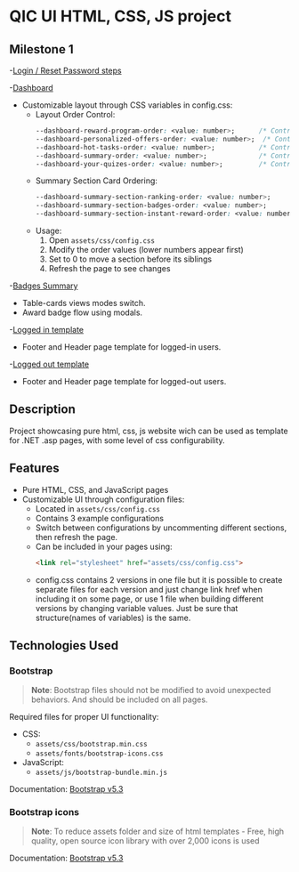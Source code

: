# QIC UI HTML, CSS, JS project

## Milestone 1
-[Login / Reset Password steps](/login/login.html)

-[Dashboard](/dashboard.html)
  - Customizable layout through CSS variables in config.css:
    - Layout Order Control:
      ```css
      --dashboard-reward-program-order: <value: number>;      /* Controls order of reward program section */
      --dashboard-personalized-offers-order: <value: number>;  /* Controls order of personalized offers section */
      --dashboard-hot-tasks-order: <value: number>;           /* Controls order of hot tasks section */
      --dashboard-summary-order: <value: number>;             /* Controls order of summary section */
      --dashboard-your-quizes-order: <value: number>;         /* Controls order of quizzes section */
      ```
    - Summary Section Card Ordering:
      ```css
      --dashboard-summary-section-ranking-order: <value: number>;      /* Controls ranking card position relative to progress */
      --dashboard-summary-section-badges-order: <value: number>;       /* Controls badges card position relative to rest of section*/
      --dashboard-summary-section-instant-reward-order: <value: number>; /* Controls instant reward card position relative to progres/ranking block */
      ```
    - Usage:
      1. Open `assets/css/config.css`
      2. Modify the order values (lower numbers appear first)
      3. Set to 0 to move a section before its siblings
      4. Refresh the page to see changes

-[Badges Summary](/badges-summary.html)
  - Table-cards views modes switch.
  - Award badge flow using modals.

-[Logged in template](/templates/logged-in-page-template.html)
  - Footer and Header page template for logged-in users.

-[Logged out template](/templates/logged-out-page-template.html)
  - Footer and Header page template for logged-out users.

## Description
Project showcasing pure html, css, js website wich can be used as template for .NET .asp pages, with some level of css configurability.

## Features
- Pure HTML, CSS, and JavaScript pages
- Customizable UI through configuration files:
  - Located in `assets/css/config.css`
  - Contains 3 example configurations
  - Switch between configurations by uncommenting different sections, then refresh the page.
  - Can be included in your pages using:
    ```html
    <link rel="stylesheet" href="assets/css/config.css">
    ```
  - config.css contains 2 versions in one file but it is possible to create separate files for each version and just change link href when including it on some page, or use 1 file when building different versions by changing variable values. Just be sure that structure(names of variables) is the same.

## Technologies Used
### Bootstrap
> **Note**: Bootstrap files should not be modified to avoid unexpected behaviors. And should be included on all pages.

Required files for proper UI functionality:
- CSS:
  - `assets/css/bootstrap.min.css`
  - `assets/fonts/bootstrap-icons.css`
- JavaScript:
  - `assets/js/bootstrap-bundle.min.js`

Documentation: [Bootstrap v5.3](https://getbootstrap.com/docs/5.3/getting-started/introduction/)

### Bootstrap icons
> **Note**: To reduce assets folder and size of html templates - Free, high quality, open source icon library with over 2,000 icons is used

Documentation: [Bootstrap v5.3](https://icons.getbootstrap.com/?q=home#usage)

